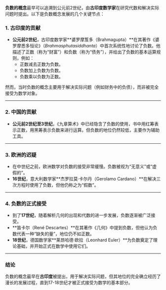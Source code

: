 **负数的概念**最早可以追溯到公元前2世纪，由**古印度数学家**在研究代数和解决实际问题时提出。以下是负数概念发展的几个关键节点：

### 1. **古印度的贡献**

- **公元前2世纪**，古印度数学家**婆罗摩笈多（Brahmagupta）**在其著作《婆罗摩悉多恒论》（_Brahmasphutasiddhanta_）中首次系统性地讨论了负数。他描述了正数（称为“财富”）和负数（称为“债务”），并给出了负数的基本运算规则，例如：
    - 正数减去正数为负数。
    - 负数加上负数为负数。
    - 负数乘以负数为正数。

然而，当时负数的概念主要用于解决实际问题（例如财务中的负债），而非被完全接受为数学对象。

---

### 2. **中国的贡献**

- **公元前2世纪至3世纪**，《九章算术》中已经隐含了负数的使用，书中用红筹表示正数，用黑筹表示负数来进行运算。但负数的地位仍然较低，主要作为辅助工具。

---

### 3. **欧洲的迟疑**

- 在中世纪之前，欧洲数学对负数的接受非常缓慢。负数被视为“无意义”或“虚假的”。
- **16世纪**，意大利数学家**杰罗拉莫·卡尔丹（Gerolamo Cardano）**在解决三次方程时使用了负数，但他仍称之为“假数”。

---

### 4. **负数的正式接受**

- 到了**17世纪**，随着解析几何的出现和代数的进一步发展，负数逐渐被广泛接受。
- **笛卡尔（René Descartes）**在其著作《几何》中提到负数，但他认为负数代表一种“缺失的量”，地位仍不如正数。
- **18世纪**，德国数学家**莱昂哈德·欧拉（Leonhard Euler）**为负数奠定了理论基础，并开始正式在数学中使用它们。

---

### 结论

负数的概念最早在**古印度**被提出，用于解决实际问题，但其地位的完全确立经历了漫长的发展过程，直到17-18世纪才被正式接受为数学的基本部分。
